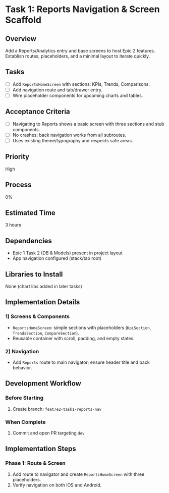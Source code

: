 # Task 1: Reports Navigation & Screen Scaffold

## Overview

Add a Reports/Analytics entry and base screens to host Epic 2 features. Establish routes, placeholders, and a minimal layout to iterate quickly.

## Tasks

- [ ] Add `ReportsHomeScreen` with sections: KPIs, Trends, Comparisons.
- [ ] Add navigation route and tab/drawer entry.
- [ ] Wire placeholder components for upcoming charts and tables.

## Acceptance Criteria

- [ ] Navigating to Reports shows a basic screen with three sections and stub components.
- [ ] No crashes; back navigation works from all subroutes.
- [ ] Uses existing theme/typography and respects safe areas.

## Priority

High

## Process

0%

## Estimated Time

3 hours

## Dependencies

- Epic 1 Task 2 (DB & Models) present in project layout
- App navigation configured (stack/tab root)

## Libraries to Install

None (chart libs added in later tasks)

## Implementation Details

### 1) Screens & Components

- `ReportsHomeScreen`: simple sections with placeholders (`KpiSection`, `TrendsSection`, `CompareSection`).
- Reusable container with scroll, padding, and empty states.

### 2) Navigation

- Add `Reports` route to main navigator; ensure header title and back behavior.

## Development Workflow

### Before Starting
1. Create branch: `feat/e2-task1-reports-nav`

### When Complete
1. Commit and open PR targeting `dev`

## Implementation Steps

### Phase 1: Route & Screen
1. Add route to navigator and create `ReportsHomeScreen` with three placeholders.
2. Verify navigation on both iOS and Android.
